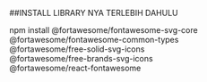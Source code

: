 ##INSTALL LIBRARY NYA TERLEBIH DAHULU

npm install @fortawesome/fontawesome-svg-core \
  @fortawesome/fontawesome-common-types \
  @fortawesome/free-solid-svg-icons \
  @fortawesome/free-brands-svg-icons \
  @fortawesome/react-fontawesome
